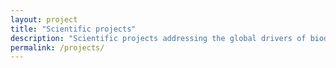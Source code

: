```yaml
---
layout: project
title: "Scientific projects"
description: "Scientific projects addressing the global drivers of biodiversity to provide knowledge to well-informed biodiversity conservation and management."
permalink: /projects/
---
```

